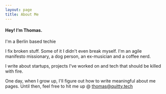 ```yaml
---
layout: page
title: About Me
---
```


#### Hey! I’m Thomas. 
I'm a Berlin based techie

I fix broken stuff. Some of it I didn't even break myself.
I'm an agile manifesto missionary, a dog person, an ex-musician and a coffee nerd.

I write about startups, projects I've worked on and tech that should be killed with fire.

One day, when I grow up, I'll figure out how to write meaningful about me pages.
Until then, feel free to hit me up @ thomas@quitty.tech
